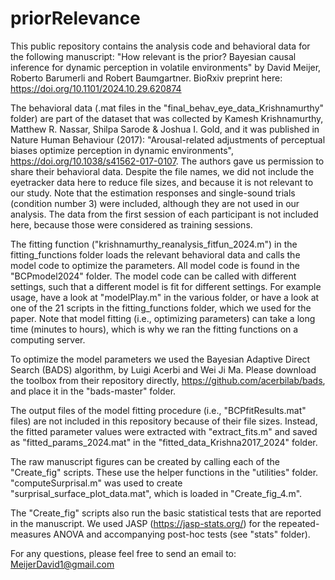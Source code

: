 # priorRelevance
This public repository contains the analysis code and behavioral data for the following manuscript:
"How relevant is the prior? Bayesian causal inference for dynamic perception in volatile environments"
by David Meijer, Roberto Barumerli and Robert Baumgartner. 
BioRxiv preprint here: https://doi.org/10.1101/2024.10.29.620874

The behavioral data (.mat files in the "final_behav_eye_data_Krishnamurthy" folder) are part of the dataset that was collected by 
Kamesh Krishnamurthy, Matthew R. Nassar, Shilpa Sarode & Joshua I. Gold, and it was published in Nature Human Behaviour (2017):
"Arousal-related adjustments of perceptual biases optimize perception in dynamic environments", https://doi.org/10.1038/s41562-017-0107. 
The authors gave us permission to share their behavioral data. 
Despite the file names, we did not include the eyetracker data here to reduce file sizes, and because it is not relevant to our study.
Note that the estimation responses and single-sound trials (condition number 3) were included, although they are not used in our analysis. 
The data from the first session of each participant is not included here, because those were considered as training sessions. 

The fitting function ("krishnamurthy_reanalysis_fitfun_2024.m") in the fitting_functions folder loads the relevant behavioral data and calls the model code to optimize the parameters. 
All model code is found in the "BCPmodel2024" folder. The model code can be called with different settings, such that a different model is fit for different settings. 
For example usage, have a look at "modelPlay.m" in the various folder, or have a look at one of the 21 scripts in the fitting_functions folder, which we used for the paper. 
Note that model fitting (i.e., optimizing parameters) can take a long time (minutes to hours), which is why we ran the fitting functions on a computing server.

To optimize the model parameters we used the Bayesian Adaptive Direct Search (BADS) algorithm, by Luigi Acerbi and Wei Ji Ma. 
Please download the toolbox from their repository directly, https://github.com/acerbilab/bads, and place it in the "bads-master" folder.

The output files of the model fitting procedure (i.e., "BCPfitResults.mat" files) are not included in this repository because of their file sizes. 
Instead, the fitted parameter values were extracted with "extract_fits.m" and saved as "fitted_params_2024.mat" in the "fitted_data_Krishna2017_2024" folder. 

The raw manuscript figures can be created by calling each of the "Create_fig" scripts. These use the helper functions in the "utilities" folder. 
"computeSurprisal.m" was used to create "surprisal_surface_plot_data.mat", which is loaded in "Create_fig_4.m". 

The "Create_fig" scripts also run the basic statistical tests that are reported in the manuscript. 
We used JASP (https://jasp-stats.org/) for the repeated-measures ANOVA and accompanying post-hoc tests (see "stats" folder).

For any questions, please feel free to send an email to: MeijerDavid1@gmail.com
